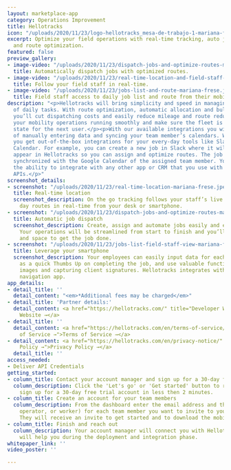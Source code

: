 ```yaml
---
layout: marketplace-app
category: Operations Improvement
title: Hellotracks
icon: "/uploads/2020/11/23/logo-hellotracks_mesa-de-trabajo-1-mariana-frese-1-1.png"
excerpt: Optimize your field operations with real-time tracking, auto job dispatch,
  and route optimization.
featured: false
preview_gallery:
- image-video: "/uploads/2020/11/23/dispatch-jobs-and-optimize-routes-mariana-frese.jpeg"
  title: Automatically dispatch jobs with optimized routes.
- image-video: "/uploads/2020/11/23/real-time-location-and-field-staff-status-mariana-frese.jpeg"
  title: Follow your field staff in real-time.
- image-video: "/uploads/2020/11/23/jobs-list-and-route-mariana-frese.jpeg"
  title: Field staff access to daily job list and route from their mobile device.
description: "<p>Hellotracks will bring simplicity and speed in managing thousands
  of daily tasks. With route optimization, automatic allocation and bulk job uploads,
  you’ll cut dispatching costs and easily reduce mileage and route redundancy. Get
  your mobility operations running smoothly and make sure the fleet is in perfect
  state for the next user.</p><p>With our available integrations you will save hours
  of manually entering data and syncing your team member’s calendars. With Hellotracks,
  you get out-of-the-box integrations for your every-day tools like Slack and Google
  Calendar. For example, you can create a new job in Slack where it will automatically
  appear in Hellotracks so you can assign and optimize routes. The job can also be
  synchronized with the Google Calendar of the assigned team member. You also have
  the ability to integrate with any other app or CRM that you use with our developer-friendly
  APIs.</p>"
screenshot_details:
- screenshot: "/uploads/2020/11/23/real-time-location-mariana-frese.jpeg"
  title: Real-time location
  screenshot_description: On the go tracking follows your staff’s live location and
    day routes in real-time from your desk or smartphone.
- screenshot: "/uploads/2020/11/23/dispatch-jobs-and-optimize-routes-mariana-frese.jpeg"
  title: Automatic job dispatch
  screenshot_description: Create, assign and automate jobs easily and effectively.
    Your operations will be streamlined from start to finish and you’ll have time
    and space to get the job done.
- screenshot: "/uploads/2020/11/23/jobs-list-field-staff-view-mariana-frese.jpeg"
  title: Leverage your smartphone
  screenshot_description: Your employees can easily input data for each job, as simple
    as a quick Thumbs Up on completing the job, and use valuable functions like attaching
    images and capturing client signatures. Hellotracks integrates with your preferred
    navigation app.
app_details:
- detail_title: ''
  detail_content: "<em>*Additional fees may be charged</em>"
- detail_title: 'Partner details:'
  detail_content: <a href="https://hellotracks.com/" title="Developer Website →">Developer
    Website →</a>
- detail_title: ''
  detail_content: <a href="https://hellotracks.com/en/terms-of-service/" title="Terms
    of Service →">Terms of Service →</a>
- detail_content: <a href="https://hellotracks.com/en/privacy-notice/" title="Privacy
    Policy →">Privacy Policy →</a>
  detail_title: ''
access_needed:
- Deliver API Credentials
getting_started:
- column_title: Contact your account manager and sign up for a 30-day free trial account
  column_description: Click the 'Let's go' or 'Get started' button to reach out and
    sign up for a 30-day free trial account in less then 2 minutes.
- column_title: Create an account for your team members
  column_description: From the dashboard enter the email address and the role (admin,
    operator, or worker) for each team member you want to invite to your account.
    They will receive an invite to get started and to download the mobile app.
- column_title: Finish and reach out
  column_description: Your account manager will connect you with Hellotracks and they
    will help you during the deployment and integration phase.
whitepaper_link: ''
video_poster: ''

---
```

